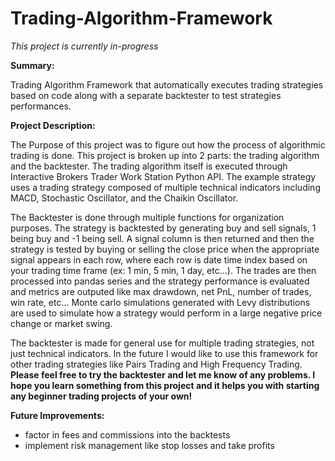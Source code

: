# Trading-Algorithm-Framework

*This project is currently in-progress*

**Summary:**

Trading Algorithm Framework that automatically executes trading strategies based on code along with a separate backtester to test strategies performances.

**Project Description:**

The Purpose of this project was to figure out how the process of algorithmic trading is done. This project is broken up into 2 parts: the trading algorithm and the backtester. The trading algorithm itself is executed through Interactive Brokers Trader Work Station Python API. The example strategy uses a trading strategy composed of multiple technical indicators including MACD, Stochastic Oscillator, and the Chaikin Oscillator.

The Backtester is done through multiple functions for organization purposes. The strategy is backtested by generating buy and sell signals, 1 being buy and -1 being sell. A signal column is then returned and then the strategy is tested by buying or selling the close price when the appropriate signal appears in each row, where each row is date time index based on your trading time frame (ex: 1 min, 5 min, 1 day, etc...). The trades are then processed into pandas series and the strategy performance is evaluated and metrics are outputed like max drawdown, net PnL, number of trades, win rate, etc... Monte carlo simulations generated with Levy distributions are used to simulate how a strategy would perform in a large negative price change or market swing.

The backtester is made for general use for multiple trading strategies, not just technical indicators. In the future I would like to use this framework for other trading strategies like Pairs Trading and High Frequency Trading. **Please feel free to try the backtester and let me know of any problems. I hope you learn something from this project and it helps you with starting any beginner trading projects of your own!**

**Future Improvements:**
- factor in fees and commissions into the backtests
- implement risk management like stop losses and take profits
